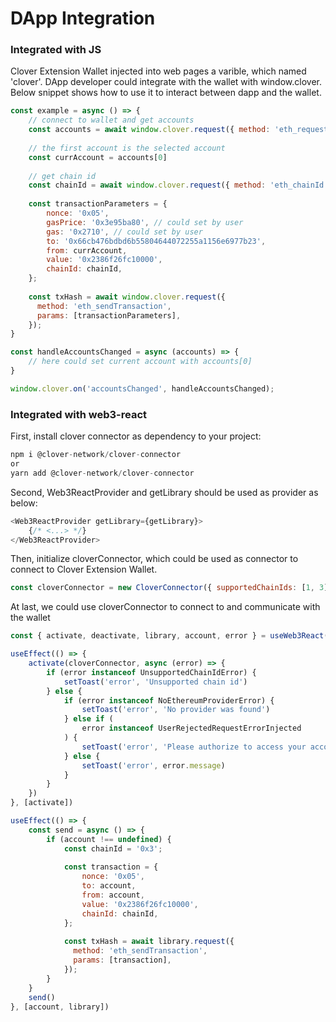 # DApp Integration

### Integrated with JS

Clover Extension Wallet injected into web pages a varible, which named 'clover'. DApp developer could integrate with the wallet with window.clover. Below snippet shows how to use it to interact between dapp and the wallet.

```javascript
const example = async () => {
    // connect to wallet and get accounts
    const accounts = await window.clover.request({ method: 'eth_requestAccounts' })
    
    // the first account is the selected account
    const currAccount = accounts[0]
        
    // get chain id
    const chainId = await window.clover.request({ method: 'eth_chainId' });
    
    const transactionParameters = {
        nonce: '0x05',
        gasPrice: '0x3e95ba80', // could set by user
        gas: '0x2710', // could set by user
        to: '0x66cb476bdbd6b55804644072255a1156e6977b23',
        from: currAccount,
        value: '0x2386f26fc10000',
        chainId: chainId,
    };
    
    const txHash = await window.clover.request({
      method: 'eth_sendTransaction',
      params: [transactionParameters],
    });
}

const handleAccountsChanged = async (accounts) => {
    // here could set current account with accounts[0]
}

window.clover.on('accountsChanged', handleAccountsChanged);

```

### Integrated with web3-react

First, install clover connector as dependency to your project:

```javascript
npm i @clover-network/clover-connector
or 
yarn add @clover-network/clover-connector
```

Second, Web3ReactProvider and getLibrary should be used as provider as below:

```javascript
<Web3ReactProvider getLibrary={getLibrary}>
    {/* <...> */}
</Web3ReactProvider>

```

Then, initialize cloverConnector, which could be used as connector to connect to Clover Extension Wallet.

```javascript
const cloverConnector = new CloverConnector({ supportedChainIds: [1, 3] })
```

At last, we could use cloverConnector to connect to and communicate with the wallet

```javascript
const { activate, deactivate, library, account, error } = useWeb3React()

useEffect(() => {
    activate(cloverConnector, async (error) => {
        if (error instanceof UnsupportedChainIdError) {
            setToast('error', 'Unsupported chain id')
        } else {
            if (error instanceof NoEthereumProviderError) {
                setToast('error', 'No provider was found')
            } else if (
                error instanceof UserRejectedRequestErrorInjected
            ) {
                setToast('error', 'Please authorize to access your account')
            } else {
                setToast('error', error.message)
            }
        }
    })
}, [activate])

useEffect(() => {
    const send = async () => {
        if (account !== undefined) {
            const chainId = '0x3';
    
            const transaction = {
                nonce: '0x05',
                to: account,
                from: account,
                value: '0x2386f26fc10000',
                chainId: chainId,
            };
            
            const txHash = await library.request({
              method: 'eth_sendTransaction',
              params: [transaction],
            });
        }
    }
    send()
}, [account, library])

```



